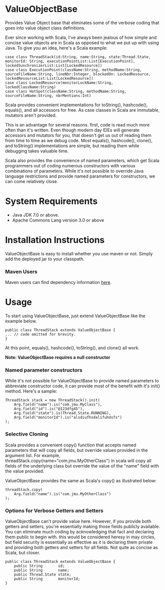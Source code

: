 # ValueObjectBase
Provides Value Object base that eliminates some of the verbose coding that goes into value object class definitions.

Ever since working with Scala, I've always been jealous of how simple and concise value 
objects are in Scala as opposed to what we put up with using Java.  To give you an
idea, here's a Scala example:

```  
case class ThreadStack(id:String, name:String, state:Thread.State, monitorId: String, executionPointList:List[ExecutionPoint], lockedSunchronizerList:List[LockedResource])
case class ExecutionPoint(className:String, methodName:String, sourceFileName:String, lineNbr:Integer, blockedOn: LockedResource, lockedResourceList:List[LockedResource])
case class LockedResource(monitorLockName:String, lockedClassName:String)
case class HotSpot(className:String, methodName:String, sourceFileName:String, nbrMentions:Int)
```  

Scala provides convenient implementations for toString(), hashcode(), equals(), and all accessors for free. 
As case classes in Scala are immutable, mutators aren't provided.

This is an advantage for several reasons. first, code is read much more often than it's written. Even
though modern day IDEs will generate accessors and mutators for you, that doesn't get us out of reading them
from time to time as we debug code. Most equals(), hashcode(), clone(), and toString() implementations are simple, 
but reading them while debugging takes valuable time.

Scala also provides the convenience of named parameters, which get Scala programmers out of coding numerous
constructors with various combinations of parameters. While it's not possible to override Java language 
restrictions and provide named parameters for constructors, we can come relatively close. 

System Requirements
==================
* Java JDK 7.0 or above.  
* Apache Commons Lang version 3.0 or above  

Installation Instructions
==================
ValueObjectBase is easy to install whether you use maven or not. Simply add the deployed jar to your classpath.

### Maven Users  
Maven users can find dependency information [here](http://search.maven.org/#search%7Cgav%7C1%7Cg%3A%22org.force66%22%20AND%20a%3A%22ValueObjectBase%22).

Usage
==================

To start using ValueObjectBase, just extend ValueObjectBase like the example below.

```  
public class ThreadStack extends ValueObjectBase {
... // code omitted for brevity.
}
```  

At this point, equals(), hashcode(), toString(), and clone() all work.

**Note: ValueObjectBase requires a null constructor**

### Named parameter constructors

While it's not possible for ValueObjectBase to provide named parameters to abbreviate constructor code, it can provide most of the benefit with it's init() method.  Here's a sample:

```  
ThreadStack stack = new ThreadStack().init(
    Arg.field("name").is("com.jmu.MyClass"),
    Arg.field("id").is("@123dfg45"),
    Arg.field("state").is(Thread.State.RUNNING),
    Arg.field("monitorId").is("alsdiufhsdalifuhdsfs")
);
```  
 
### Selective Cloning

Scala provides a convenient copy() function that accepts named parameters that will copy all fields, but override
values provided in the argument list. For example, threadStack.copy(name="com.jmu.MyOtherClass") in scala will copy all fields
of the underlying class but override the value of the "name" field with the value provided.

ValueObjectBase provides the same as Scala's copy() as illustrated below:
```  
threadStack.copy(
    Arg.field("name").is("com.jmu.MyOtherClass")
);
```  

### Options for Verbose Getters and Setters

ValueObjectBase can't provide value here. However, if you provide both getters and setters, you're essentially making those fields publicly available. You can eliminate much coding by acknowledging that fact and declaring them public to begin with. this would be considered heresy in may circles, but field security is essentially as effective as it is declaring them private
and providing both getters and setters for all fields. Not quite as concise as Scala, but closer.

```  
public class ThreadStack extends ValueObjectBase {
    public String       id;
    public String       name;
    public Thread.State state;
    public String       monitorId;
}
```  